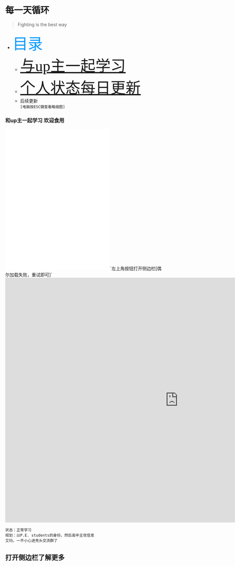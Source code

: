 # 每一天循环
> Fighting is the best way 

<!-- slide -->
+ <font color=#0099ff size=7 face="黑体">目录</font>
    * <font color=#0099ff size=7 face="黑体">[与up主一起学习](https://kai.52yi.vip/#/2/1)</font>
    * <font color=#0099ff size=7 face="黑体">[个人状态每日更新](https://kai.52yi.vip/#/3)</font>
    * 后续更新
</br>`[电脑按ESC键查看略缩图]`
<!-- slide -->
### 和up主一起学习 **欢迎食用**
<iframe frameborder="no" border="0" marginwidth="0" marginheight="0" width=330 height=450 src="//music.163.com/outchain/player?type=0&id=3225241908&auto=0&height=430"></iframe>
<!-- slide vertical=true -->
`左上角按钮打开侧边栏[偶尔加载失败，重试即可]`
<iframe 
    width="1100" 
    height="780" 
    src="https://live.bilibili.com/8397302?spm_id_from=333.851.b_62696c695f7265706f72745f6c697665.6"
    scrolling="no" 
    border="0" 
    frameborder="no" 
    framespacing="0" 
    allowfullscreen="false"> 
    </iframe>

<!-- slide -->
```mermaid
状态：正常学习
规划：以P.E. students的身份，然后高中主攻信息
艾玛，一不小心进秃头交流群了

```
<!-- slide vertical=true -->

## 打开侧边栏了解更多

